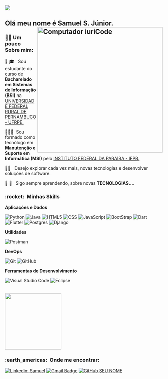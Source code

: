 
![](https://komarev.com/ghpvc/?username=VanessaSwerts&color=006bed)
<h2> Olá meu nome é Samuel S. Júnior.

<img src="https://raw.githubusercontent.com/MicaelliMedeiros/micaellimedeiros/master/image/computer-illustration.png" min-width="400px" max-width="400px" width="400px" align="right" alt="Computador iuriCode">



<h3> 🧑‍💻 Um pouco Sobre mim: </h3>

🔹 🎓 &nbsp; Sou estudante do curso de **Bacharelado em Sistemas de Informação (BSI)** na <a href="http://www.ufrpe.br/br">UNIVERSIDADE FEDERAL RURAL DE PERNAMBUCO - UFRPE.</a>

🔹👨‍🎓&nbsp; Sou formado como tecnólogo em **Manutenção e Suporte em Informática (MSI)** pelo <a href="https://www.ifpb.edu.br/">INSTITUTO FEDERAL DA PARAÍBA - IFPB.</a>

🔹🌱 &nbsp; Desejo explorar cada vez mais, novas tecnologias e desenvolver soluções de software.

🔹 📖 &nbsp; Sigo sempre aprendendo, sobre novas **TECNOLOGIAS...**.


<h3> :rocket: &nbsp;Minhas Skills </h3>

**Aplicações e Dados**

  ![Python](https://img.shields.io/badge/Python-3776AB?style=for-the-badge&logo=python&logoColor=white)
  ![Java](https://img.shields.io/badge/Java-ED8B00?style=for-the-badge&logo=java&logoColor=white)
  ![HTML5](https://img.shields.io/badge/HTML5-E34F26?style=for-the-badge&logo=html5&logoColor=white)
  ![CSS](https://img.shields.io/badge/CSS3-1572B6?style=for-the-badge&logo=css3&logoColor=white)
  ![JavaScript](https://img.shields.io/badge/JavaScript-F7DF1E?style=for-the-badge&logo=javascript&logoColor=black)
  ![BootStrap](	https://img.shields.io/badge/Bootstrap-563D7C?style=for-the-badge&logo=bootstrap&logoColor=white)
  ![Dart](https://img.shields.io/badge/Dart-0175C2?style=for-the-badge&logo=dart&logoColor=white)
  ![Flutter](https://img.shields.io/badge/Flutter-02569B?style=for-the-badge&logo=flutter&logoColor=white)
  ![Postgres](https://img.shields.io/badge/PostgreSQL-316192?style=for-the-badge&logo=postgresql&logoColor=white)
  ![Django](https://img.shields.io/badge/Django-092E20?style=for-the-badge&logo=django&logoColor=white)



**Utilidades**

  ![Postman](https://img.shields.io/badge/-Postman-333333?style=flat&logo=postman)

**DevOps**

  ![Git](https://img.shields.io/badge/-Git-333333?style=flat&logo=git)
  ![GitHub](https://img.shields.io/badge/-GitHub-333333?style=flat&logo=github)

**Ferramentas de Desenvolvimento**

  ![Visual Studio Code](https://img.shields.io/badge/-Visual%20Studio%20Code-333333?style=flat&logo=visual-studio-code&logoColor=007ACC)
  ![Eclipse](https://img.shields.io/badge/-Eclipse-333333?style=flat&logo=eclipse-ide&logoColor=2C2255)
 
<br/>

<a href="https://github.com/Samuelssj">
  <img height="180em" src="https://github-readme-stats.vercel.app/api?username=Samuelssj&theme=dracula&show_icons=true" />
</a>

<br/>

<h3> :earth_americas: &nbsp;Onde me encontrar: </h3> 

[![Linkedin: Samuel](https://img.shields.io/badge/-USERNAME-blue?style=flat-square&logo=Linkedin&logoColor=white&link=LINK-DO-SEU-LINKEDIN)](LINK-DO-SEU-LINKEDIN)
[![Gmail Badge](https://img.shields.io/badge/-seuemail@email.com-006bed?style=flat-square&logo=Gmail&logoColor=white&link=mailto:SEU-EMAIL)](mailto:SEU-EMAIL)
[![GitHub SEU NOME]( https://img.shields.io/github/followers/VanessaSwerts?label=follow&style=social)](LINK-DO-SEU-GITHUB)

